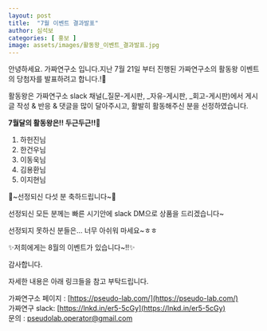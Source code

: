 ```yaml
---
layout: post
title:  "7월 이벤트 결과발표"
author: 심석보
categories: [ 홍보 ]
image: assets/images/활동왕_이벤트_결과발표.jpg
---
```


안녕하세요. 가짜연구소 입니다.지난 7월 21일 부터 진행된 가짜연구소의 활동왕 이벤트의 당첨자를 발표하려고 합니다.!🎉


활동왕은 가짜연구소 slack 채널(_질문-게시판, _자유-게시판, _회고-게시판)에서 게시글 작성 & 반응 & 댓글을 많이 달아주시고, 활발히 활동해주신 분을 선정하였습니다.


**7월달의 활동왕은!! 두근두근!!**🤩


1. 하헌진님
2. 한건우님
3. 이동욱님
4. 김용환님
5. 이지현님


🎉~선정되신 다섯 분 축하드립니다~🎉


선정되신 모든 분께는 빠른 시기안에 slack DM으로 상품을 드리겠습니다~

선정되지 못하신 분들은… 너무 아쉬워 마세요~ㅎㅎ


✨저희에게는 8월의 이벤트가 있습니다~!!✨


감사합니다.


자세한 내용은 아래 링크들을 참고 부탁드립니다.

가짜연구소 페이지 : [https://pseudo-lab.com/](https://pseudo-lab.com/)<br>
가짜연구 slack: [https://lnkd.in/er5-5cGy](https://lnkd.in/er5-5cGy)<br>
문의 : pseudolab.operator@gmail.com
